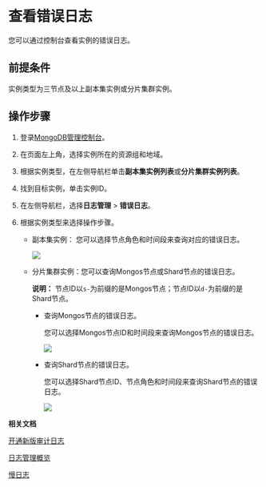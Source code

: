 # 查看错误日志

您可以通过控制台查看实例的错误日志。

## 前提条件

实例类型为三节点及以上副本集实例或分片集群实例。

## 操作步骤

1.  登录[MongoDB管理控制台](https://mongodb.console.aliyun.com/)。

2.  在页面左上角，选择实例所在的资源组和地域。

3.  根据实例类型，在左侧导航栏单击**副本集实例列表**或**分片集群实例列表**。

4.  找到目标实例，单击实例ID。

5.  在左侧导航栏，选择**日志管理** \> **错误日志**。

6.  根据实例类型来选择操作步骤。

    -   副本集实例： 您可以选择节点角色和时间段来查询对应的错误日志。

        ![](https://static-aliyun-doc.oss-cn-hangzhou.aliyuncs.com/assets/img/zh-CN/5056819951/p32718.png)

    -   分片集群实例：您可以查询Mongos节点或Shard节点的错误日志。

        **说明：** 节点ID以`s-`为前缀的是Mongos节点；节点ID以`d-`为前缀的是Shard节点。

        -   查询Mongos节点的错误日志。

            您可以选择Mongos节点ID和时间段来查询Mongos节点的错误日志。

            ![](https://static-aliyun-doc.oss-cn-hangzhou.aliyuncs.com/assets/img/zh-CN/5056819951/p32719.png)

        -   查询Shard节点的错误日志。

            您可以选择Shard节点ID、节点角色和时间段来查询Shard节点的错误日志。

            ![](https://static-aliyun-doc.oss-cn-hangzhou.aliyuncs.com/assets/img/zh-CN/5056819951/p32720.png)


**相关文档**  


[开通新版审计日志](/intl.zh-CN/用户指南/数据安全性/新版审计日志/开通新版审计日志.md)

[日志管理概览](/intl.zh-CN/用户指南/日志管理/日志管理概览.md)

[慢日志](/intl.zh-CN/用户指南/CloudDBA/慢日志.md)

